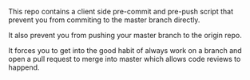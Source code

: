 
This repo contains a client side pre-commit and pre-push script that prevent you from commiting to the master branch directly.

It also prevent you from pushing your master branch to the origin repo.

It forces you to get into the good habit of always work on a branch and open a pull request to merge into master which allows code reviews to happend.


